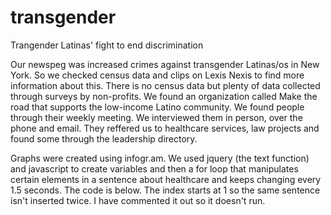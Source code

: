 # transgender
Trangender Latinas' fight to end discrimination

Our newspeg was increased crimes against transgender Latinas/os in New York. So we checked census data and clips on Lexis Nexis to find 
more information about this. There is no census data but plenty of data collected through surveys by non-profits. We found an organization called Make the road that supports the low-income Latino community. We found people through their weekly meeting. We interviewed them in person, over the phone and email. They reffered us to healthcare services, law projects and found some through the leadership directory. 

Graphs were created using infogr.am. We used jquery (the text function) and javascript to create variables and then a for loop that manipulates certain elements in a sentence about healthcare and keeps changing every 1.5 seconds. The code is below. The index starts at 1 so the same sentence isn't inserted twice. I have commented it out so it doesn't run.

<!--<!DOCTYPE html>
//<html>

//<head>
  //<title> health </title>
  
//</head>

//<body> -->

 <!-- <p>"Transgender Latina immigrants are <span id="number"> <em> 57% </em> </span> more likely to <span id= "changeone"> <em> inject //themselves with harmful, unknown, appearance enhancing substances </em> </span> than see a doctor" </p>
  //<p id = "data"> data by the TransLatin@ Coalition's project TransVisble(2014) </p> -->


 <!-- <script src="https://ajax.googleapis.com/ajax/libs/jquery/2.1.3/jquery.min.js"></script>
  <script> 
//  $(document).ready(function(){
 
  // $('p').css('font-family', 'monospace');
 //  $('p').css('font-size', '30px');
 //  $('#number').css('font-size', '30px');
 //  $('#number').css('color', 'Red');
 //  $('#changeone').css('color', 'Red');
 //  $('#data').css('font-size', '12px');

	//var stats= ["57%", "61%", "23%", "13%", "21%"],
	//	changes= ["inject themselves with harmful, unknown substances", "visit the emergency room", "self-diagnose at a pharmacy", "see what a friend recommends", "wait for the condition to go away"],
	//	i = 1;

	
//	function changeSentence(i, m){

	//	$("#number").text(stats[i]);
	//	$("#changeone").text(changes[i]);

	//	if(i < m){
	//		setTimeout(function(){
	//			changeSentence(i+1, m);
	//		}, 1500);
	//	} else{
	//		changeSentence(0, m);

	//	}

	// }

	//changeSentence(i, stats.length);




//});

 <!-- </script> -->


<!--</body>-->

 <!-- </html> -->
